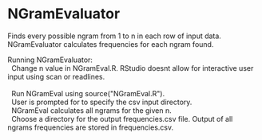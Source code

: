 # NGramEvaluator
Finds every possible ngram from 1 to n in each row of input data.
NGramEvaluator calculates frequencies for each ngram found.

Running NGramEvaluator:	<br>
	&nbsp; Change n value in NGramEval.R. RStudio doesnt allow for interactive user input using scan or readlines. <br>  
	&nbsp; Run NGramEval using source("NGramEval.R"). <br>
	&nbsp; User is prompted for to specify the csv input directory. <br>
	&nbsp; NGramEval calculates all ngrams for the given n. <br>
	&nbsp; Choose a directory for the output frequencies.csv file. Output of all ngrams frequencies are stored in frequencies.csv. <br> 
